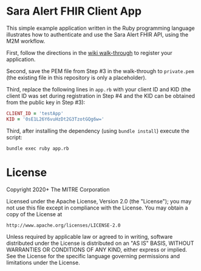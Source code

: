 # Sara Alert FHIR Client App

This simple example application written in the Ruby programming language illustrates how to authenticate and use the Sara Alert FHIR API, using the M2M workflow.

First, follow the directions in the [wiki walk-through](https://github.com/SaraAlert/saraalert-fhir-ig/wiki/M2M-Walk-Through) to register your application.

Second, save the PEM file from Step #3 in the walk-through to `private.pem` (the existing file in this repository is only a placeholder).

Third, replace the following lines in `app.rb` with your client ID and KID (the client ID was set during registration in Step #4 and the KID can be obtained from the public key in Step #3):

```ruby
CLIENT_ID = 'testApp'
KID = '0sE1L26Y6vuHzDt2G3TzotGQg6w='
```

Third, after installing the dependency (using `bundle install`) execute the script:

```
bundle exec ruby app.rb
```

# License

Copyright 2020+ The MITRE Corporation

Licensed under the Apache License, Version 2.0 (the "License");
you may not use this file except in compliance with the License.
You may obtain a copy of the License at

    http://www.apache.org/licenses/LICENSE-2.0

Unless required by applicable law or agreed to in writing, software
distributed under the License is distributed on an "AS IS" BASIS,
WITHOUT WARRANTIES OR CONDITIONS OF ANY KIND, either express or implied.
See the License for the specific language governing permissions and
limitations under the License.
